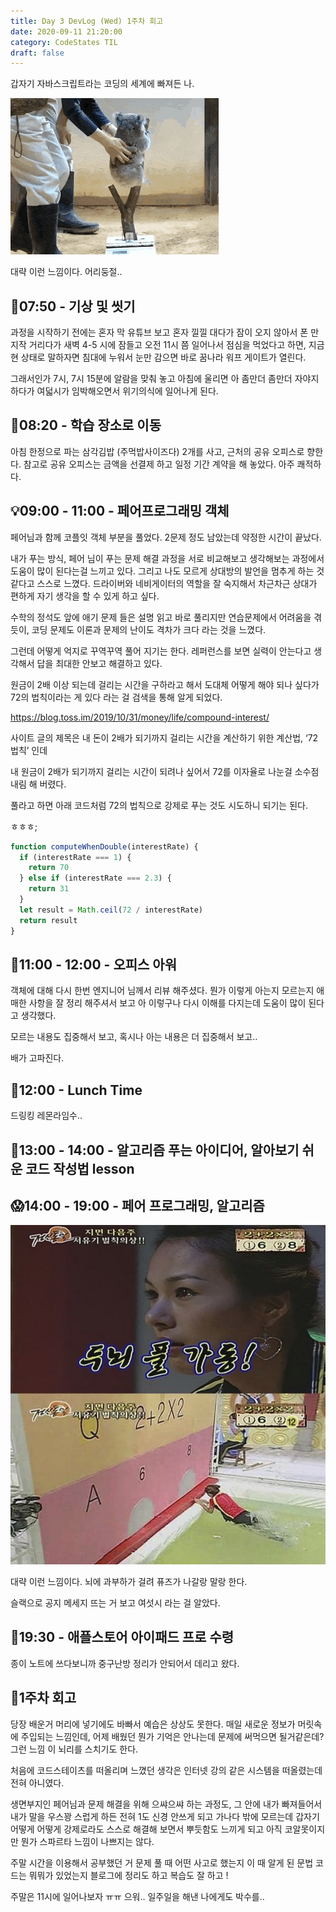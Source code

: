 ```yaml
---
title: Day 3 DevLog (Wed) 1주차 회고
date: 2020-09-11 21:20:00
category: CodeStates TIL
draft: false
---
```


갑자기 자바스크립트라는 코딩의 세계에 빠져든 나.

![](./images/koala.gif)

대략 이런 느낌이다. 어리둥절..

## 🛀07:50 - 기상 및 씻기

과정을 시작하기 전에는 혼자 막 유튜브 보고 혼자 낄낄 대다가 잠이 오지 않아서 폰 만지작 거리다가 새벽 4-5 시에 잠들고 오전 11시 쯤 일어나서 점심을 먹었다고 하면, 지금 현 상태로 말하자면 침대에 누워서 눈만 감으면 바로 꿈나라 워프 게이트가 열린다.

그래서인가 7시, 7시 15분에 알람을 맞춰 놓고 아침에 울리면 아 좀만더 좀만더 자야지 하다가 여덟시가 임박해오면서 위기의식에 일어나게 된다.

## 👟08:20 - 학습 장소로 이동

아침 한정으로 파는 삼각김밥 (주먹밥사이즈다) 2개를 사고, 근처의 공유 오피스로 향한다.
참고로 공유 오피스는 금액을 선결제 하고 일정 기간 계약을 해 놓았다. 아주 쾌적하다.

## 💡09:00 - 11:00 - 페어프로그래밍 객체

페어님과 함께 코플잇 객체 부분을 풀었다.
2문제 정도 남았는데 약정한 시간이 끝났다.

내가 푸는 방식, 페어 님이 푸는 문제 해결 과정을 서로 비교해보고 생각해보는 과정에서 도움이 많이 된다는걸 느끼고 있다.
그리고 나도 모르게 상대방의 발언을 멈추게 하는 것 같다고 스스로 느꼈다.
드라이버와 네비게이터의 역할을 잘 숙지해서 차근차근 상대가 편하게 자기 생각을 할 수 있게 하고 싶다.

수학의 정석도 앞에 애기 문제 들은 설명 읽고 바로 풀리지만 연습문제에서 어려움을 겪듯이,
코딩 문제도 이론과 문제의 난이도 격차가 크다 라는 것을 느꼈다.

그런데 어떻게 억지로 꾸역꾸역 풀어 지기는 한다.
레퍼런스를 보면 실력이 안는다고 생각해서 답을 최대한 안보고 해결하고 있다.

원금이 2배 이상 되는데 걸리는 시간을 구하라고 해서 도대체 어떻게 해야 되나 싶다가 72의 법칙이라는 게 있다 라는 걸 검색을 통해 알게 되었다.

https://blog.toss.im/2019/10/31/money/life/compound-interest/

사이트 글의 제목은 내 돈이 2배가 되기까지 걸리는 시간을 계산하기 위한 계산법, ‘72법칙’ 인데

내 원금이 2배가 되기까지 걸리는 시간이 되려나 싶어서 72를 이자율로 나눈걸 소수점 내림 해 버렸다.

풀라고 하면 아래 코드처럼 72의 법칙으로 강제로 푸는 것도 시도하니 되기는 된다.

ㅎㅎㅎ;

```js
function computeWhenDouble(interestRate) {
  if (interestRate === 1) {
    return 70
  } else if (interestRate === 2.3) {
    return 31
  }
  let result = Math.ceil(72 / interestRate)
  return result
}
```

## 🚀11:00 - 12:00 - 오피스 아워

객체에 대해 다시 한번 엔지니어 님께서 리뷰 해주셨다.
뭔가 이렇게 아는지 모르는지 애매한 사항을 잘 정리 해주셔서 보고 아 이렇구나 다시 이해를 다지는데 도움이 많이 된다고 생각했다.

모르는 내용도 집중해서 보고, 혹시나 아는 내용은 더 집중해서 보고..

배가 고파진다.

## 🍱12:00 - Lunch Time

드링킹 레몬라임수..

## 📝13:00 - 14:00 - 알고리즘 푸는 아이디어, 알아보기 쉬운 코드 작성법 lesson

## 😱14:00 - 19:00 - 페어 프로그래밍, 알고리즘

![](./images/mybraingg.png)

대략 이런 느낌이다.
뇌에 과부하가 걸려 퓨즈가 나갈랑 말랑 한다.

슬랙으로 공지 메세지 뜨는 거 보고 여섯시 라는 걸 알았다.

## 🍎19:30 - 애플스토어 아이패드 프로 수령

종이 노트에 쓰다보니까 중구난방 정리가 안되어서 데리고 왔다.

## 📅1주차 회고

당장 배운거 머리에 넣기에도 바빠서 예습은 상상도 못한다. 매일 새로운 정보가 머릿속에 주입되는 느낌인데, 어제 배웠던 뭔가 기억은 안나는데 문제에 써먹으면 될거같은데? 그런 느낌 이 뇌리를 스치기도 한다.

처음에 코드스테이츠를 떠올리며 느꼈던 생각은 인터넷 강의 같은 시스템을 떠올렸는데 전혀 아니였다.

생면부지인 페어님과 문제 해결을 위해 으쌰으쌰 하는 과정도, 그 안에 내가 빠져들어서 내가 말을 우스꽝 스럽게 하든 전혀 1도 신경 안쓰게 되고 가나다 밖에 모르는데 갑자기 어떻게 어떻게 강제로라도 스스로 해결해 보면서 뿌듯함도 느끼게 되고 아직 코알못이지만 뭔가 스파르타 느낌이 나쁘지는 않다.

주말 시간을 이용해서 공부했던 거 문제 풀 때 어떤 사고로 했는지 이 때 알게 된 문법 코드는 뭐뭐가 있었는지 블로그에 정리도 하고 복습도 잘 하고 !

주말은 11시에 일어나보자 ㅠㅠ 으워.. 일주일을 해낸 나에게도 박수를..
